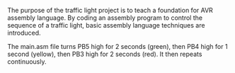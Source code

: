The purpose of the traffic light project is to teach a foundation for AVR assembly language. By coding an assembly program to control the sequence of a traffic light, basic assembly language techniques are introduced. 

The main.asm file turns PB5 high for 2 seconds (green), then PB4 high for 1 second (yellow), then PB3 high for 2 seconds (red). It then repeats continuously.
